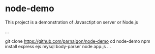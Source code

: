 # node-demo

This project is a demonstration
of Javasctipt on server or Node.js


...

git clone https://github.com/parnaigon/node-demo
cd node-demo
npm install express ejs mysql body-parser
node app.js
...